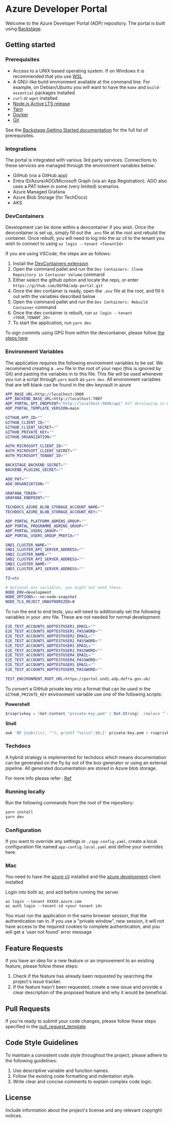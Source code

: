 # Azure Developer Portal

Welcome to the Azure Developer Portal (ADP) repository. The portal is built using [Backstage](https://backstage.io/).

## Getting started

### Prerequisites

- Access to a UNIX based operating system. If on Windows it is recommended that you use [WSL](https://learn.microsoft.com/en-us/windows/wsl/)
- A GNU-like build environment available at the command line. For example, on Debian/Ubuntu you will want to have the `make` and `build-essential` packages installed
- `curl` or `wget` installed
- [Node.js Active LTS release](https://nodejs.org/en/blog/release)
- [Yarn](https://classic.yarnpkg.com/en/docs/install#windows-stable)
- [Docker](https://docs.docker.com/engine/install/)
- [Git](https://github.com/git-guides/install-git)

See the [Backstage Getting Started documentation](https://backstage.io/docs/getting-started/#prerequisites) for the full list of prerequisites.

### Integrations

The portal is integrated with various 3rd party services. Connections to these services are managed through the environment variables below:

- GitHub (via a GitHub app)
- Entra ID/Azure/ADO/Microsoft Graph (via an App Registration). ADO also uses a PAT token in some (very limited) scenarios.
- Azure Managed Grafana
- Azure Blob Storage (for TechDocs)
- AKS

### DevContainers

Development can be done within a devcontainer if you wish. Once the devcontainer is set up, simply fill out the `.env` file at the root and rebuild the container. Once rebuilt, you will need to log into the az cli to the tenant you wish to connect to using `az login --tenant <TenantId>`

If you are using VSCode, the steps are as follows:

1. Install the [DevContainers extension](https://marketplace.visualstudio.com/items?itemName=ms-vscode-remote.remote-containers)
2. Open the command pallet and run the `Dev Containers: Clone Repository in Container Volume` command
3. Either select the github option and locate the repo, or enter `https://github.com/DEFRA/adp-portal.git`
4. Once the dev container is ready, open the `.env` file at the root, and fill it out with the variables described below
5. Open the command pallet and run the `Dev Containers: Rebuild Container` command
6. Once the dev container is rebuilt, run `az login --tenant <YOUR_TENANT_ID>`
7. To start the application, run `yarn dev`

To sign commits using GPG from within the devcontainer, please follow [the steps here](https://code.visualstudio.com/remote/advancedcontainers/sharing-git-credentials#_sharing-gpg-keys)

### Environment Variables

The application requires the following environment variables to be set. We recommend creating a `.env` file in the root of your repo (this is ignored by Git) and pasting the variables in to this file. This file will be used whenever you run a script through `yarn` such as `yarn dev`. All environment variables that are left blank can be found in the dev keyvault in azure

```sh
APP_BASE_URL=http://localhost:3000
APP_BACKEND_BASE_URL=http://localhost:7007
ADP_PORTAL_API_ENDPOINT="http://localhost:5096/api" #If developing in WSL and running the portal API on your host machine, use: http://$(hostname).local:5096/api
ADP_PORTAL_TEMPLATE_VERSION=main

GITHUB_APP_ID=""
GITHUB_CLIENT_ID=""
GITHUB_CLIENT_SECRET=""
GITHUB_PRIVATE_KEY=""
GITHUB_ORGANIZATION=""

AUTH_MICROSOFT_CLIENT_ID=""
AUTH_MICROSOFT_CLIENT_SECRET=""
AUTH_MICROSOFT_TENANT_ID=""

BACKSTAGE_BACKEND_SECRET=""
BACKEND_PLUGINS_SECRET=""

ADO_PAT=""
ADO_ORGANIZATION=""

GRAFANA_TOKEN=""
GRAFANA_ENDPOINT=""

TECHDOCS_AZURE_BLOB_STORAGE_ACCOUNT_NAME=""
TECHDOCS_AZURE_BLOB_STORAGE_ACCOUNT_KEY=""

ADP_PORTAL_PLATFORM_ADMINS_GROUP=""
ADP_PORTAL_PROGRAMME_ADMINS_GROUP=""
ADP_PORTAL_USERS_GROUP=""
ADP_PORTAL_USERS_GROUP_PREFIX=""

SND1_CLUSTER_NAME=""
SND1_CLUSTER_API_SERVER_ADDRESS=""
SND2_CLUSTER_NAME=""
SND2_CLUSTER_API_SERVER_ADDRESS=""
SND3_CLUSTER_NAME=""
SND3_CLUSTER_API_SERVER_ADDRESS=""

TZ=utc

# Optional env variables, you might not need these.
NODE_ENV=development
NODE_OPTIONS=--no-node-snapshot
NODE_TLS_REJECT_UNAUTHORIZED=0
```

To run the end to end tests, you will need to additionally set the following variables in your .env file. These are not needed for normal development.

```sh
E2E_TEST_ACCOUNTS_ADPTESTUSER1_EMAIL=""
E2E_TEST_ACCOUNTS_ADPTESTUSER1_PASSWORD=""
E2E_TEST_ACCOUNTS_ADPTESTUSER2_EMAIL=""
E2E_TEST_ACCOUNTS_ADPTESTUSER2_PASSWORD=""
E2E_TEST_ACCOUNTS_ADPTESTUSER3_EMAIL=""
E2E_TEST_ACCOUNTS_ADPTESTUSER3_PASSWORD=""
E2E_TEST_ACCOUNTS_ADPTESTUSER4_EMAIL=""
E2E_TEST_ACCOUNTS_ADPTESTUSER4_PASSWORD=""
E2E_TEST_ACCOUNTS_ADPTESTUSER5_EMAIL=""
E2E_TEST_ACCOUNTS_ADPTESTUSER5_PASSWORD=""

TEST_ENVIRONMENT_ROOT_URL=https://portal.snd1.adp.defra.gov.uk/
```

To convert a GitHub private key into a format that can be used in the `GITHUB_PRIVATE_KEY` environment variable use one of the following scripts:

**Powershell**

```powershell
$rsaprivkey = (Get-Content "private-key.pem" | Out-String) -replace "`r`n", "\n"
```

**Shell**

```sh
awk 'NF {sub(/\r/, ""); printf "%s\\n",$0;}' private-key.pem > rsaprivkey.txt
```

### Techdocs

A hybrid strategy is implemented for techdocs which means documentation can be generated on the fly by out of the box generator or using an external pipeline.
All generated documentation are stored in Azure blob storage.

For more info please refer : [Ref](./packages/backend/src/plugins/techdocs/Techdocs.md)

### Running locally

Run the following commands from the root of the repository:

```sh
yarn install
yarn dev
```

### Configuration

If you want to override any settings in `./app-config.yaml`, create a local configuration file named `app-config.local.yaml` and define your overrides here.

### Mac

You need to have the [azure cli](https://learn.microsoft.com/en-us/cli/azure/install-azure-cli-macos) installed and the [azure development](https://learn.microsoft.com/en-us/azure/developer/azure-developer-cli/install-azd?tabs=winget-windows%2Cbrew-mac%2Cscript-linux&pivots=os-mac) client installed

Login into both az, and azd before running the server.

```shell
az login --tenant XXXXX.azure.com
az auth login --tenant-id <your tenant id>
```

You must run the application in the same browser session, that the authentication ran in. If you use a "private window", new session, it will not have access to the required cookies to complete authentication, and you will get a 'user not found' error message

## Feature Requests

If you have an idea for a new feature or an improvement to an existing feature, please follow these steps:

1. Check if the feature has already been requested by searching the project's issue tracker.
2. If the feature hasn't been requested, create a new issue and provide a clear description of the proposed feature and why it would be beneficial.

## Pull Requests

If you're ready to submit your code changes, please follow these steps specified in the [pull_request_template](../.github/pull_request_template.md)

## Code Style Guidelines

To maintain a consistent code style throughout the project, please adhere to the following guidelines:

1. Use descriptive variable and function names.
2. Follow the existing code formatting and indentation style.
3. Write clear and concise comments to explain complex code logic.

## License

Include information about the project's license and any relevant copyright notices.
